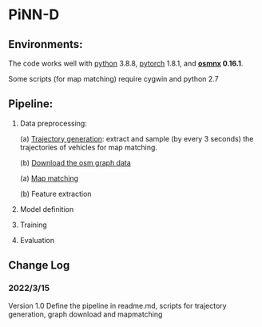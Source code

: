 # PiNN-D

## Environments:

The code works well with [python](https://www.python.org/) 3.8.8, 
[pytorch](https://pytorch.org/) 1.8.1, 
and **[osmnx](https://github.com/gboeing/osmnx)  0.16.1**.

Some scripts (for map matching) require cygwin and python 2.7

## Pipeline:
1. Data preprocessing:
   
   (a) [Trajectory generation](https://github.com/yang-mingzhou/PINN-D/blob/main/code/trajectoryGeneration.py): extract and sample (by every 3 seconds) the trajectories of vehicles for map matching.   
   
   (b) [Download the osm graph data](https://github.com/yang-mingzhou/PINN-D/blob/main/code/downloadGraph.py)
   
   (a) [Map matching](https://github.com/yang-mingzhou/PINN-D/blob/main/code/mapmatching.py)

   (b) Feature extraction

2. Model definition

3. Training

4. Evaluation

[comment]: <> (## File Folders:)

[comment]: <> (1. )
   
   
[comment]: <> (## Files)

[comment]: <> (1. )

Change Log
-----

### 2022/3/15
Version 1.0 Define the pipeline in readme.md, scripts for trajectory generation, graph download and mapmatching

